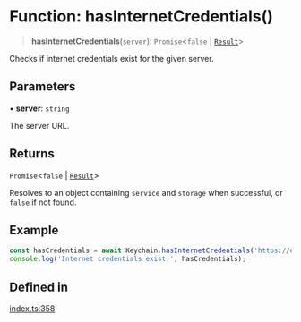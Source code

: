 # Function: hasInternetCredentials()

> **hasInternetCredentials**(`server`): `Promise`\<`false` \| [`Result`](../type-aliases/Result.md)\>

Checks if internet credentials exist for the given server.

## Parameters

• **server**: `string`

The server URL.

## Returns

`Promise`\<`false` \| [`Result`](../type-aliases/Result.md)\>

Resolves to an object containing `service` and `storage` when successful, or `false` if not found.

## Example

```typescript
const hasCredentials = await Keychain.hasInternetCredentials('https://example.com');
console.log('Internet credentials exist:', hasCredentials);
```

## Defined in

[index.ts:358](https://github.com/oblador/react-native-keychain/blob/06824b340311076cce81e80bceb3c34da22ca810/src/index.ts#L358)
